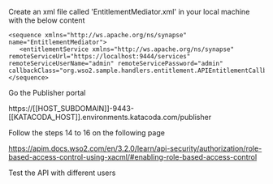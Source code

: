 Create an xml file called 'EntitlementMediator.xml' in your local machine with the below content

```
<sequence xmlns="http://ws.apache.org/ns/synapse"  name="EntitlementMediator">     
   <entitlementService xmlns="http://ws.apache.org/ns/synapse" remoteServiceUrl="https://localhost:9444/services" remoteServiceUserName="admin" remoteServicePassword="admin" callbackClass="org.wso2.sample.handlers.entitlement.APIEntitlementCallbackHandler"/>
</sequence>
```

Go the Publisher portal 

https://[[HOST_SUBDOMAIN]]-9443-[[KATACODA_HOST]].environments.katacoda.com/publisher


Follow the steps 14 to 16 on the following page

https://apim.docs.wso2.com/en/3.2.0/learn/api-security/authorization/role-based-access-control-using-xacml/#enabling-role-based-access-control

Test the API with different users
